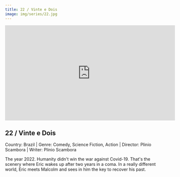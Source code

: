 ```yaml
---
title: 22 / Vinte e Dois
image: img/series/22.jpg
---
```

<iframe width="560" height="315" src="https://www.youtube.com/watch?v=GiJdUBlIEUc&t=1s" frameborder="0" allow="accelerometer; autoplay; encrypted-media; gyroscope; picture-in-picture" allowfullscreen></iframe>

## 22 / Vinte e Dois
Country: Brazil | Genre: Comedy, Science Fiction, Action | Director: Plinio Scambora | Writer: Plinio Scambora

The year 2022. Humanity didn't win the war against Covid-19. That's the scenery where Eric wakes up after two years in a coma. In a really different world, Eric meets Malcolm and sees in him the key to recover his past.